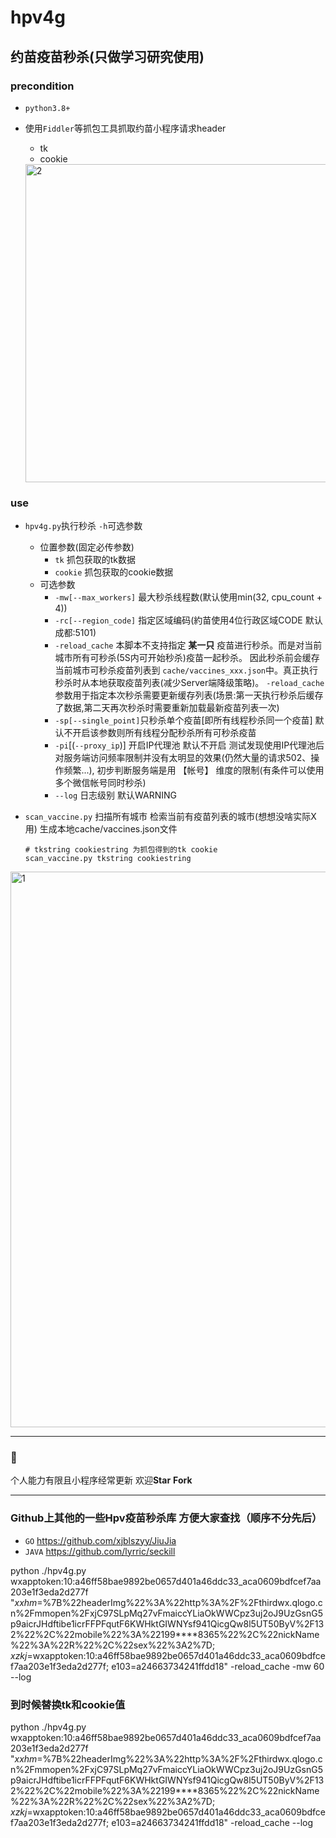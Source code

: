 # hpv4g 
## 约苗疫苗秒杀(只做学习研究使用)

### precondition

   - `python3.8+`

   - 使用`Fiddler`等抓包工具抓取约苗小程序请求header
        - tk 
        - cookie
        <img width="509" alt="2" src="https://user-images.githubusercontent.com/7719370/99932763-06f41000-2d94-11eb-80b6-3c76b112db6d.png">
### use

   - `hpv4g.py`执行秒杀 `-h`可选参数
      - 位置参数(固定必传参数)
        - `tk` 抓包获取的tk数据
        - `cookie` 抓包获取的cookie数据
      - 可选参数
        - `-mw[--max_workers]` 最大秒杀线程数(默认使用min(32, cpu_count + 4))
        - `-rc[--region_code]` 指定区域编码(約苗使用4位行政区域CODE 默认成都:5101)
        - `-reload_cache` 
         本脚本不支持指定 **某一只** 疫苗进行秒杀。而是对当前城市所有可秒杀(5S内可开始秒杀)疫苗一起秒杀。
        因此秒杀前会缓存当前城市可秒杀疫苗列表到 `cache/vaccines_xxx.json`中。真正执行秒杀时从本地获取疫苗列表(减少Server端降级策略)。
        `-reload_cache`参数用于指定本次秒杀需要更新缓存列表(场景:第一天执行秒杀后缓存了数据,第二天再次秒杀时需要重新加载最新疫苗列表一次)
        - `-sp[--single_point]`只秒杀单个疫苗[即所有线程秒杀同一个疫苗] 默认不开启该参数则所有线程分配秒杀所有可秒杀疫苗
        - `-pi`[(`--proxy_ip`)] 开启IP代理池 默认不开启
        测试发现使用IP代理池后 对服务端访问频率限制并没有太明显的效果(仍然大量的请求502、操作频繁...), 初步判断服务端是用 【帐号】 维度的限制(有条件可以使用多个微信帐号同时秒杀)
        - `--log` 日志级别 默认WARNING
        
   - `scan_vaccine.py` 扫描所有城市 检索当前有疫苗列表的城市(想想没啥实际X用)  生成本地cache/vaccines.json文件
        ```
        # tkstring cookiestring 为抓包得到的tk cookie
        scan_vaccine.py tkstring cookiestring
        ```
      
<img width="889" alt="1" src="https://user-images.githubusercontent.com/7719370/99932751-f9d72100-2d93-11eb-8840-1110e0be3136.png">

---
### :purple_heart:
个人能力有限且小程序经常更新
欢迎**Star** **Fork**

---
### Github上其他的一些Hpv疫苗秒杀库 方便大家查找（顺序不分先后）
- `GO` https://github.com/xjblszyy/JiuJia 
- `JAVA` https://github.com/lyrric/seckill




python ./hpv4g.py wxapptoken:10:a46ff58bae9892be0657d401a46ddc33_aca0609bdfcef7aa203e1f3eda2d277f "_xxhm_=%7B%22headerImg%22%3A%22http%3A%2F%2Fthirdwx.qlogo.cn%2Fmmopen%2FxjC97SLpMq27vFmaiccYLiaOkWWCpz3uj2oJ9UzGsnG5p9aicrJHdftibe1icrFFPFqutF6KWHktGIWNYsf941QicgQw8l5UT50ByV%2F132%22%2C%22mobile%22%3A%22199****8365%22%2C%22nickName%22%3A%22R%22%2C%22sex%22%3A2%7D; _xzkj_=wxapptoken:10:a46ff58bae9892be0657d401a46ddc33_aca0609bdfcef7aa203e1f3eda2d277f; e103=a24663734241ffdd18" -reload_cache -mw 60 --log

### 到时候替换tk和cookie值

python ./hpv4g.py wxapptoken:10:a46ff58bae9892be0657d401a46ddc33_aca0609bdfcef7aa203e1f3eda2d277f "_xxhm_=%7B%22headerImg%22%3A%22http%3A%2F%2Fthirdwx.qlogo.cn%2Fmmopen%2FxjC97SLpMq27vFmaiccYLiaOkWWCpz3uj2oJ9UzGsnG5p9aicrJHdftibe1icrFFPFqutF6KWHktGIWNYsf941QicgQw8l5UT50ByV%2F132%22%2C%22mobile%22%3A%22199****8365%22%2C%22nickName%22%3A%22R%22%2C%22sex%22%3A2%7D; _xzkj_=wxapptoken:10:a46ff58bae9892be0657d401a46ddc33_aca0609bdfcef7aa203e1f3eda2d277f; e103=a24663734241ffdd18" -reload_cache --log
